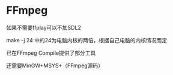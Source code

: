 # FFmpeg

如果不需要ffplay可以不加SDL2

make -j 24 中的24为电脑内核的两倍，根据自己电脑的内核情况而定

已在FFmpeg Compile提供了部分工具

还需要MinGW+MSYS+（FFmpeg源码）
